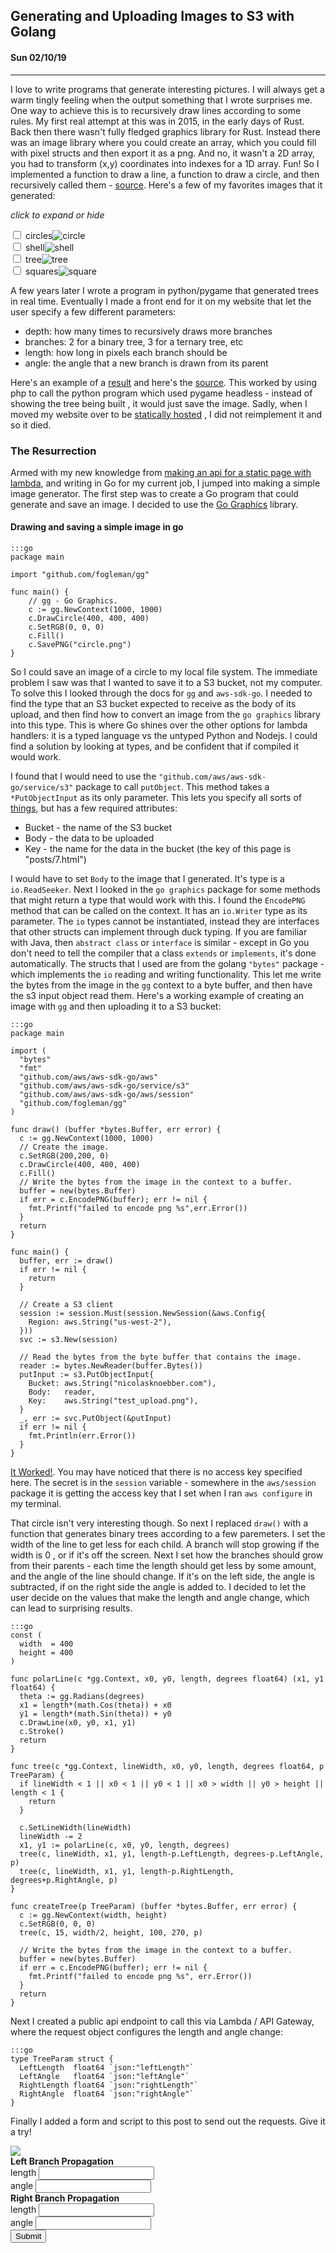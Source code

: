## Generating and Uploading Images to S3 with Golang
#### Sun 02/10/19

---

I love to write programs that generate interesting pictures. I will always get a warm
tingly feeling when the output something that I wrote surprises me.
One way to achieve this is to recursively draw lines according to some rules. My first real
attempt at this was in 2015, in the early days of Rust. Back then there wasn't fully fledged
graphics library for Rust. Instead there was an image library where you could create an array,
which you could fill with pixel structs and then export it as a png. And no, it wasn't
a 2D array, you had to transform (x,y) coordinates into indexes for a 1D array. Fun! So I
implemented a function to draw a line, a function to draw a circle, and then recursively
called them - [source](https://github.com/knoebber/Rustals/blob/master/src/main.rs).
Here's a few of my favorites images that it generated:

*click to expand or hide*
<div id="image-gallery">
  <div class="expandable-image">
    <input type="checkbox" id="circle-toggle" class="toggle" />
    <label for="circle-toggle">circles<img src="images/rustal_circle.png"  alt="circle"></label>
  </div>
  <div class="expandable-image">
    <input type="checkbox" id="shell-toggle" class="toggle" />
    <label for="shell-toggle">shell<img src="images/rustal_shell.png"  alt="shell"></label>
  </div>
  <div class="expandable-image">
    <input type="checkbox" id="tree-toggle" class="toggle" />
    <label for="tree-toggle">tree<img src="images/rustal_rand_tree.png"  alt="tree"></label>
  </div>
  <div class="expandable-image">
    <input type="checkbox" id="square-toggle" class="toggle" />
    <label for="square-toggle">squares<img src="images/rustal_square.png"  alt="square"></label>
  </div>
</div>

A few years later I wrote a program in python/pygame that generated trees in real time. Eventually I made a front
end for it on my website that let the user specify a few different parameters:

* depth: how many times to recursively draws more branches
* branches: 2 for a binary tree, 3 for a ternary tree, etc
* length: how long in pixels each branch should be
* angle: the angle that a new branch is drawn from its parent

Here's an example of a [result](../tree_d-4_b-5_l-200_a-25.png) and here's the
[source](https://github.com/knoebber/personal-website/tree/e78e112376580580bbf8d36bf02cd71ccdcc9feb/trees).
This worked by using php to call the python program which used pygame headless - instead of showing the tree
being built , it would just save the image. Sadly, when I moved my website over to be [statically hosted](5.html)
, I did not reimplement it and so it died.

### The Resurrection

Armed with my new knowledge from [making an api for a static page with lambda](6.html), and writing
in Go for my current job, I jumped into making a simple image generator. The first step was to create
a Go program that could generate and save an image. I decided to use the
[Go Graphics](https://github.com/fogleman/gg) library.

#### Drawing and saving a simple image in go

    :::go
    package main

    import "github.com/fogleman/gg"

    func main() {
        // gg - Go Graphics.
        c := gg.NewContext(1000, 1000)
        c.DrawCircle(400, 400, 400)
        c.SetRGB(0, 0, 0)
        c.Fill()
        c.SavePNG("circle.png")
    }

So I could save an image of a circle to my local file system. The immediate problem I saw
was that I wanted to save it to a S3 bucket, not my computer. To solve this I
looked through the docs for `gg` and `aws-sdk-go`. I needed to find the type
that an S3 bucket expected to receive as the body of its upload, and then find how to convert an
image from the `go graphics` library into this type. This is where Go shines over the other options
for lambda handlers: it is a typed language vs the untyped Python and Nodejs. I could find a
solution by looking at types, and be confident that if compiled it would work.

I found that I would need to use the `"github.com/aws/aws-sdk-go/service/s3"` package to call
`putObject`. This method takes a `*PutObjectInput` as its only parameter. This lets you
specify all sorts of [things](https://docs.aws.amazon.com/sdk-for-go/api/service/s3/#PutObjectInput),
but has a few required attributes:

* Bucket - the name of the S3 bucket
* Body - the data to be uploaded
* Key - the name for the data in the bucket (the key of this page is "posts/7.html")

I would have to set `Body` to the image that I generated. It's type is a `io.ReadSeeker`.
Next I looked in the `go graphics` package for some methods that might return a type that would work
with this. I found the `EncodePNG` method that can be called on the context. It has an `io.Writer`
type as its parameter. The `io` types cannot be instantiated, instead they are interfaces that other
structs can implement through duck typing. If you are familiar with Java,
then `abstract class` or `interface` is similar - except in Go you don't need
to tell the compiler that a class `extends` or `implements`, it's done automatically.
The structs that I used are from the golang `"bytes"` package - which implements the `io` reading and
writing functionality. This let me write the bytes from the image in the `gg`  context  to a byte buffer, and
then have the s3 input object read them. Here's a working example of creating an image with `gg` and then
uploading it to a S3 bucket:

    :::go
    package main

    import (
      "bytes"
      "fmt"
      "github.com/aws/aws-sdk-go/aws"
      "github.com/aws/aws-sdk-go/service/s3"
      "github.com/aws/aws-sdk-go/aws/session"
      "github.com/fogleman/gg"
    )

    func draw() (buffer *bytes.Buffer, err error) {
      c := gg.NewContext(1000, 1000)
      // Create the image.
      c.SetRGB(200,200, 0)
      c.DrawCircle(400, 400, 400)
      c.Fill()
      // Write the bytes from the image in the context to a buffer.
      buffer = new(bytes.Buffer)
      if err = c.EncodePNG(buffer); err != nil {
        fmt.Printf("failed to encode png %s",err.Error())
      }
      return
    }

    func main() {
      buffer, err := draw()
      if err != nil {
        return
      }

      // Create a S3 client
      session := session.Must(session.NewSession(&aws.Config{
        Region: aws.String("us-west-2"),
      }))
      svc := s3.New(session)

      // Read the bytes from the byte buffer that contains the image.
      reader := bytes.NewReader(buffer.Bytes())
      putInput := s3.PutObjectInput{
        Bucket: aws.String("nicolasknoebber.com"),
        Body:   reader,
        Key:    aws.String("test_upload.png"),
      }
      _, err := svc.PutObject(&putInput)
      if err != nil {
        fmt.Println(err.Error())
      }
    }


[It Worked!](../test_upload.png). You may have noticed that there is no access key specified here.
The secret is in the `session` variable - somewhere in the `aws/session` package it is getting the
access key that I set when I ran `aws configure` in my terminal.

That circle isn't very interesting though. So next I replaced `draw()` with  a function that generates binary trees
according to a few paremeters. I set the width of the line to get less for each
child. A branch will stop growing if the width is 0 , or if it's off the screen.
Next I set how the branches should grow from their parents - each time the length should get less by some amount, and the angle of the line
should change. If it's on the left side, the angle is subtracted, if on the right side the angle is added to.
I decided to let the user decide on the values that make the length and angle change, which can lead to surprising results.

    :::go
    const (
      width  = 400
      height = 400
    )

    func polarLine(c *gg.Context, x0, y0, length, degrees float64) (x1, y1 float64) {
      theta := gg.Radians(degrees)
      x1 = length*(math.Cos(theta)) + x0
      y1 = length*(math.Sin(theta)) + y0
      c.DrawLine(x0, y0, x1, y1)
      c.Stroke()
      return
    }

    func tree(c *gg.Context, lineWidth, x0, y0, length, degrees float64, p TreeParam) {
      if lineWidth < 1 || x0 < 1 || y0 < 1 || x0 > width || y0 > height || length < 1 {
        return
      }

      c.SetLineWidth(lineWidth)
      lineWidth -= 2
      x1, y1 := polarLine(c, x0, y0, length, degrees)
      tree(c, lineWidth, x1, y1, length-p.LeftLength, degrees-p.LeftAngle, p)
      tree(c, lineWidth, x1, y1, length-p.RightLength, degrees+p.RightAngle, p)
    }

    func createTree(p TreeParam) (buffer *bytes.Buffer, err error) {
      c := gg.NewContext(width, height)
      c.SetRGB(0, 0, 0)
      tree(c, 15, width/2, height, 100, 270, p)

      // Write the bytes from the image in the context to a buffer.
      buffer = new(bytes.Buffer)
      if err = c.EncodePNG(buffer); err != nil {
        fmt.Printf("failed to encode png %s", err.Error())
      }
      return
    }

Next I created a public api endpoint to call this via Lambda / API Gateway, where the request object configures the length and angle change:

    :::go
    type TreeParam struct {
      LeftLength  float64 `json:"leftLength"`
      LeftAngle   float64 `json:"leftAngle"`
      RightLength float64 `json:"rightLength"`
      RightAngle  float64 `json:"rightAngle"`
    }

Finally I added a form and script to this post to send out the requests. Give it a try!

<img id="lambda-go-tree" src="images/lambda-go-tree.png">
<div class="row">
  <div class="column">
    <strong> Left Branch Propagation </strong>
    <div><span> length <input id="left-length" type="number"> </span></div>
    <div><span> angle <input id="left-angle" type="number"> </span></div>
  </div>
  <div class="column">
    <strong> Right Branch Propagation </strong>
    <div><span> length <input id="right-length" type="number"> </span></div>
    <div><span> angle <input id="right-angle" type="number"></span></div>
  </div>
</div>
<button onClick="createTree()"> Submit </button>


<script>
  function createTree() {
    const rightLength = document.getElementById("right-length").value
    const rightAngle = document.getElementById("right-angle").value
    const leftLength = document.getElementById("left-length").value
    const leftAngle = document.getElementById("left-angle").value
    // To prevent caching from displaying same image.
    const newImage = "images/lambda-go-tree.png?" + new Date()
    fetch('https://jkdh1nfr8j.execute-api.us-west-2.amazonaws.com/default/trees', {
          method: 'POST',
          body: JSON.stringify({
            rightLength: parseInt(rightLength),
            rightAngle: parseInt(rightAngle),
            leftLength: parseInt(leftLength),
            leftAngle: parseInt(leftAngle)
          }),
          headers: {
            'Content-Type':'application/json'
          }
        }).then(response => response.json())
          .then(data     => document.getElementById("lambda-go-tree").src = newImage)
          .catch(err     => console.log(err));
  }
</script>
